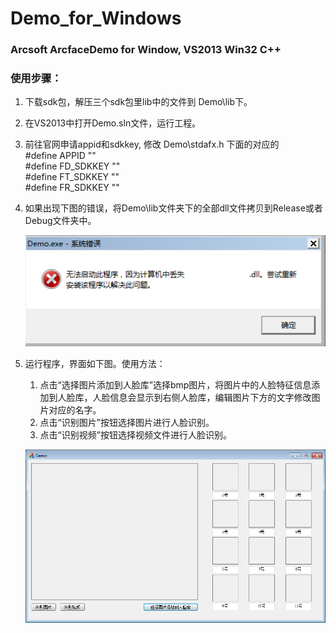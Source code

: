 # Demo_for_Windows
### Arcsoft ArcfaceDemo for Window, VS2013 Win32 C++

### 使用步骤：
1.	下载sdk包，解压三个sdk包里lib中的文件到 Demo\lib下。
2.	在VS2013中打开Demo.sln文件，运行工程。
3.	前往官网申请appid和sdkkey, 修改 Demo\stdafx.h 下面的对应的  
	#define APPID ""  
	#define FD_SDKKEY ""  
	#define FT_SDKKEY ""  
	#define FR_SDKKEY ""  
4.	如果出现下图的错误，将Demo\lib文件夹下的全部dll文件拷贝到Release或者Debug文件夹中。
	
    ![](https://github.com/ArcJonSnow/source/raw/master/1.png)  
5.	运行程序，界面如下图。使用方法：
	1.	点击“选择图片添加到人脸库”选择bmp图片，将图片中的人脸特征信息添加到人脸库，人脸信息会显示到右侧人脸库，编辑图片下方的文字修改图片对应的名字。
	2.	点击“识别图片”按钮选择图片进行人脸识别。
	3.	点击“识别视频”按钮选择视频文件进行人脸识别。

 	![](https://github.com/ArcJonSnow/source/raw/master/2.png) 
